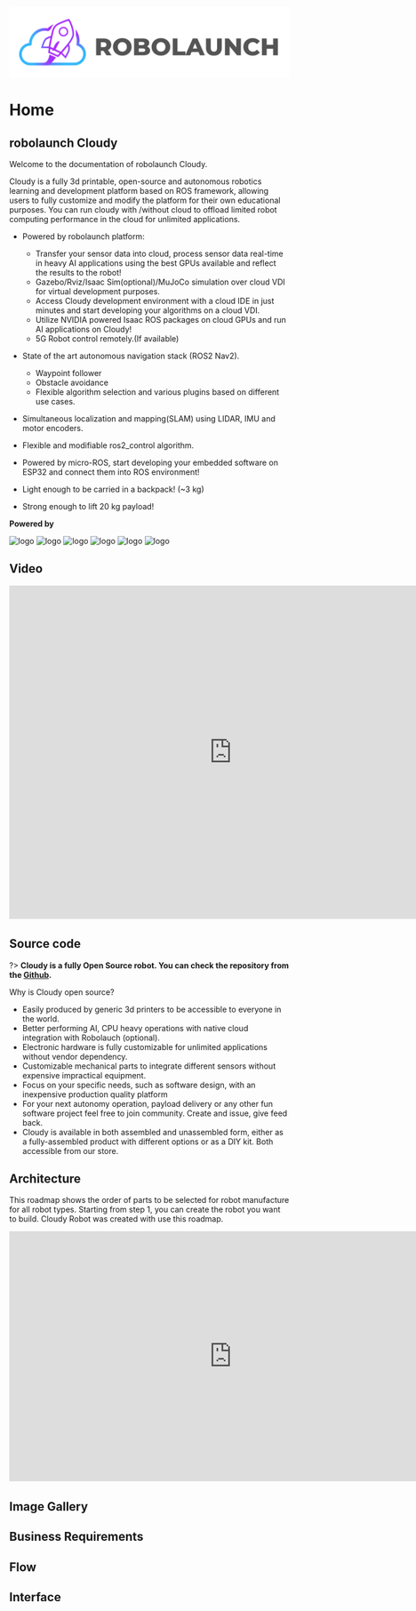 ![robolaunch_logo](./logo/robolaunch_logo_black.png)

# Home

## robolaunch Cloudy
Welcome to the documentation of robolaunch Cloudy.

Cloudy is a fully 3d printable, open-source and autonomous robotics learning and development platform based on ROS framework, allowing users to fully customize and modify the platform for their own educational purposes. You can run cloudy with /without cloud to offload limited robot computing performance in the cloud for unlimited applications.


- Powered by robolaunch platform:
    - Transfer your sensor data into cloud, process sensor data real-time in heavy AI applications using the best GPUs available and reflect the results to the robot!
    - Gazebo/Rviz/Isaac Sim(optional)/MuJoCo simulation over cloud VDI for virtual development purposes. 
    - Access Cloudy development environment with a cloud IDE in just minutes and start developing your algorithms on a cloud VDI.
    - Utilize NVIDIA powered Isaac ROS packages on cloud GPUs and run AI applications on Cloudy!
    - 5G Robot control remotely.(If available) 
- State of the art autonomous navigation stack (ROS2 Nav2).
    - Waypoint follower
    - Obstacle avoidance
    - Flexible algorithm selection and various plugins based on different use cases.
- Simultaneous localization and mapping(SLAM) using LIDAR, IMU and motor encoders.
- Flexible and modifiable ros2_control algorithm. 
- Powered by micro-ROS, start developing your embedded software on ESP32 
and connect them into ROS environment! 

- Light enough to be carried in a backpack! (~3 kg)
- Strong enough to lift 20 kg payload!

**Powered by**

![logo](https://micro.ros.org/img/micro-ROS_big_logo.png ':size=20%')
![logo](https://www.nvidia.com/content/dam/en-zz/Solutions/about-nvidia/logo-and-brand/01-nvidia-logo-horiz-500x200-2c50-d.png ':size=15%')
![logo](https://navigation.ros.org/_static/nav2_logo.png ':size=5%')
![logo](/logo/ROS2_Color.svg ':size=25%')
![logo](https://gazebosim.org/assets/images/logos/gazebo_horz_pos.png ':size=15%')
![logo](https://control.ros.org/master/_static/logo_ros-controls.png ':size=7%')




## Video

<iframe  height=600 width=800 src="https://www.youtube.com/embed/7wn2tVbTrz8" title="YouTube video player" frameborder="0" allow="accelerometer; autoplay; clipboard-write; encrypted-media; gyroscope; picture-in-picture; web-share" allowfullscreen></iframe>

## Source code

?> **Cloudy is a fully Open Source robot. You can check the repository from the [Github](https://github.com/robolaunch/cloudy).**

Why is Cloudy open source?

- Easily produced by generic 3d printers to be accessible to everyone in the world.
- Better performing AI, CPU heavy operations with native cloud integration with Robolauch (optional).
- Electronic hardware is fully customizable for unlimited applications without vendor dependency.
- Customizable mechanical parts to integrate different sensors without expensive impractical equipment.
- Focus on your specific needs, such as software design, with an inexpensive production quality platform
- For your next autonomy operation, payload delivery or any other fun software project feel free to join community. Create and issue, give feed back.
- Cloudy is available in both assembled and unassembled form, either as a fully-assembled product with different options or as a DIY kit. Both accessible from our store.


## Architecture

This roadmap shows the order of parts to be selected for robot manufacture for all robot types. Starting from step 1, you can create the robot you want to build. Cloudy Robot was created with use this roadmap.
<iframe style="border:none" width="800" height="450" src="https://whimsical.com/embed/BUsidHoXK9xqfDExd4iyRW@7YNFXnKbYmPnTJDWNcchx"></iframe>

## Image Gallery



## Business Requirements

## Flow

## Interface







